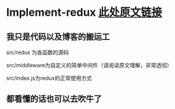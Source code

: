 # Implement-redux [此处原文链接](https://github.com/brickspert/blog/issues/22)

## 我只是代码以及博客的搬运工

 src/redux 为各函数的源码

 src/middleware为自定义的简单中间件（请阅读原文理解，非常透彻）

 src/index.js为redux的正常使用方式

## 都看懂的话也可以去吹牛了
